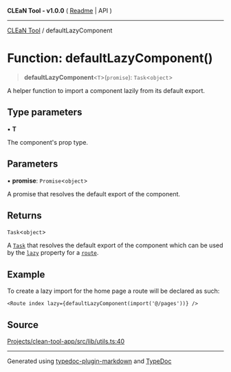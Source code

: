 **CLEaN Tool - v1.0.0** ( [Readme](../README.md) \| API )

***

[CLEaN Tool](../exports.md) / defaultLazyComponent

# Function: defaultLazyComponent()

> **defaultLazyComponent**\<`T`\>(`promise`): `Task`\<`object`\>

A helper function to import a component lazily from its default export.

## Type parameters

▪ **T**

The component's prop type.

## Parameters

▪ **promise**: `Promise`\<`object`\>

A promise that resolves the default export of the component.

## Returns

`Task`\<`object`\>

A [`Task`](https://gcanti.github.io/fp-ts/modules/Task.ts.html) that resolves the default export of the component which can be used by the [`lazy`](https://reactrouter.com/en/main/route/lazy) property for a [`route`](https://reactrouter.com/en/main/route/route).

## Example

To create a lazy import for the home page a route will be declared as such:
```tsx
<Route index lazy={defaultLazyComponent(import('@/pages'))} />
```

## Source

[Projects/clean-tool-app/src/lib/utils.ts:40](https://github.com/yuckyh/clean-tool-app/)

***

Generated using [typedoc-plugin-markdown](https://www.npmjs.com/package/typedoc-plugin-markdown) and [TypeDoc](https://typedoc.org/)

